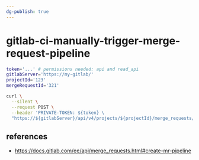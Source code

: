 ```yaml
---
dg-publish: true
---
```

# gitlab-ci-manually-trigger-merge-request-pipeline

```bash
token='...' # permissions needed: api and read_api
gitlabServer='https://my-gitlab/'
projectId='123'
mergeRequestId='321'

curl \
  --silent \
  --request POST \
  --header 'PRIVATE-TOKEN: ${token} \
  "https://${gitlabServer}/api/v4/projects/${projectId}/merge_requests/${mergeRequestId}/pipelines"
```

## references

- <https://docs.gitlab.com/ee/api/merge_requests.html#create-mr-pipeline>
